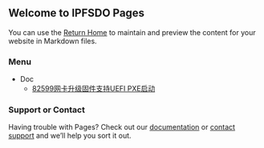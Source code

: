 ## Welcome to IPFSDO Pages

You can use the [Return Home](https://ipfsdo.com) to maintain and preview the content for your website in Markdown files.


### Menu

- Doc
    - [82599网卡升级固件支持UEFI PXE启动](Doc/82599-upgrade.md)

### Support or Contact

Having trouble with Pages? Check out our [documentation](https://docs.github.com/categories/github-pages-basics/) or [contact support](https://support.github.com/contact) and we’ll help you sort it out.
